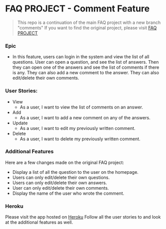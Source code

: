# FAQ PROJECT - Comment Feature

>This repo is a continuation of the main FAQ project with a new branch "comments"
If you want to find the original project, please visit [FAQ PROJECT](www.github.com/yapancha/faq)

### Epic
 -  In this feature, users can login in the system and view the list of all questions. User can open a question, and see the list of answers. Then they can open one of the answers and see the list of comments if there is any. They can also add a new comment to the answer. They can also edit/delete their own comments. 

### User Stories:
 * View
    * As a user, I want to view the list of comments on an answer.
 * Add
    * As a user, I want to add a new comment on any of the answers.
 * Update
    * As a user, I want to edit my previously written comment.
 * Delete
    * As a user, I want to delete my previously written comment. 




### Additional Features

Here are a few changes made on the original FAQ project:

* Display a list of all the question to the user on the homepage.
* Users can only edit/delete their own questions.
* Users can only edit/delete their own answers.
* User can only edit/delete their own comments.
* Display the name of the user who wrote the comment. 

### Heroku
Please visit the app hosted on [Heroku](https://is601faqcomments.herokuapp.com/)
Follow all the user stories to and look at the additional features as well. 
